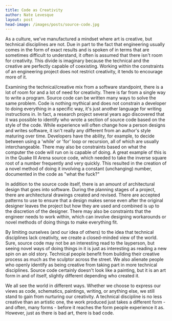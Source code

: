 ```yaml
---
title: Code as Creativity
author: Nate Levesque
layout: post
head-image: /images/posts/source-code.jpg
---
```


As a culture, we've manufactured a mindset where art is creative, but technical disciplines are not. Due in part to the fact that engineering usually comes in the form of exact results and is spoken of in terms that are sometimes difficult to understand, it often is assumed that there isn't room for creativity. This divide is imaginary because the technical and the creative are perfectly capable of coexisting. Working within the constraints of an engineering project does not restrict creativity, it tends to encourage more of it.

Examining the technical/creative mix from a software standpoint, there is a lot of room for and a lot of need for creativity. There is far from a single way to write a program. Source code can be written many ways to solve the same problem. Code is nothing mythical and does not constrain a developer to doing everything in a specific way, it's just another language for writing instructions in. In fact, a research project several years ago discovered that it was possible to identify who wrote a section of source code based on the style of the code. While experience will often change how a person designs and writes software, it isn't really any different from an author's style maturing over time. Developers have the ability, for example, to decide between using a 'while' or 'for' loop or recursion, all of which are usually interchangeable. There may also be constraints based on what the computer the code will run on is capable of doing. A great example of this is in the Quake III Arena source code, which needed to take the inverse square root of a number frequently and very quickly. This resulted in the creation of a novel method of doing it involving a constant (unchanging) number, documented in the code as "what the fuck?"

In addition to the source code itself, there is an amount of architectural design that goes into software. During the planning stages of a project, there are architectural drawings created and revised. There are accepted patterns to use to ensure that a design makes sense even after the original designer leaves the project but how they are used and combined is up to the discretion of the designer. There may also be constraints that the engineer needs to work within, which can involve designing workarounds or novel methods of doing things to make everything fit.

By limiting ourselves (and our idea of others) to the idea that technical disciplines lack creativity, we create a closed-minded view of the world. Sure, source code may not be an interesting read to the layperson, but seeing novel ways of doing things in it is just as interesting as reading a new spin on an old story. Technical people benefit from building their creative process as much as the sculptor across the street. We also alienate people who openly identify as being creative from taking part in more technical disciplines. Source code certainly doesn't look like a painting, but it is an art form in and of itself, slightly different depending who created it.

We all see the world in different ways. Whether we choose to express our views as code, schematics, paintings, writing, or anything else, we still stand to gain from nurturing our creativity. A technical discipline is no less creative than an artistic one, the work produced just takes a different form - and often, many forms - before it reaches the form people experience it as. However, just as there is bad art, there is bad code.
